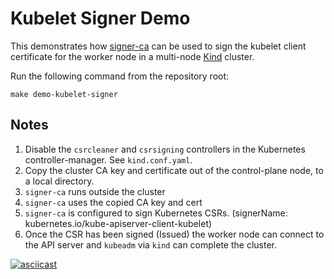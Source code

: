 # Kubelet Signer Demo

This demonstrates how [signer-ca](https://github.com/cert-manager/signer-ca) can be used to sign the kubelet client certificate for the worker node in a multi-node [Kind](https://kind.sigs.k8s.io/) cluster.

Run the following command from the repository root:

```
make demo-kubelet-signer
```

## Notes

1. Disable the `csrcleaner` and `csrsigning` controllers in the Kubernetes controller-manager.
   See `kind.conf.yaml`.
2. Copy the cluster CA key and certificate out of the control-plane node, to a local directory.
3. `signer-ca` runs outside the cluster
4. `signer-ca` uses the copied CA key and cert
5. `signer-ca` is configured to sign Kubernetes CSRs.
   (signerName: kubernetes.io/kube-apiserver-client-kubelet)
6. Once the CSR has been signed (Issued) the worker node can connect to the API server and `kubeadm` via `kind` can complete the cluster.


[![asciicast](https://asciinema.org/a/j8i7Ms19oBeox4VhNETaeEPWS.svg)](https://asciinema.org/a/j8i7Ms19oBeox4VhNETaeEPWS)
